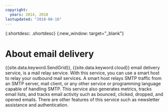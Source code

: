 ```yaml
---
copyright:
  years: 2014, 2018
lastupdated: "2018-08-16"
---
```


{:shortdesc: .shortdesc}
{:new_window: target="_blank"}

# About email delivery

{{site.data.keyword.SendGrid}}, {{site.data.keyword.cloud}} email delivery service, is a mail relay service. With this service, you can use a smart host to relay your outbound mail services. A smart host relays SMTP traffic from an SMTP server, mail client, or any other service or programming language capable of handling SMTP. This service also generates metrics, tracks email lists, and tracks email activity such as bounced, clicked, dropped, and opened emails. There are other features of this service such as newsletter assistance and authentication.
